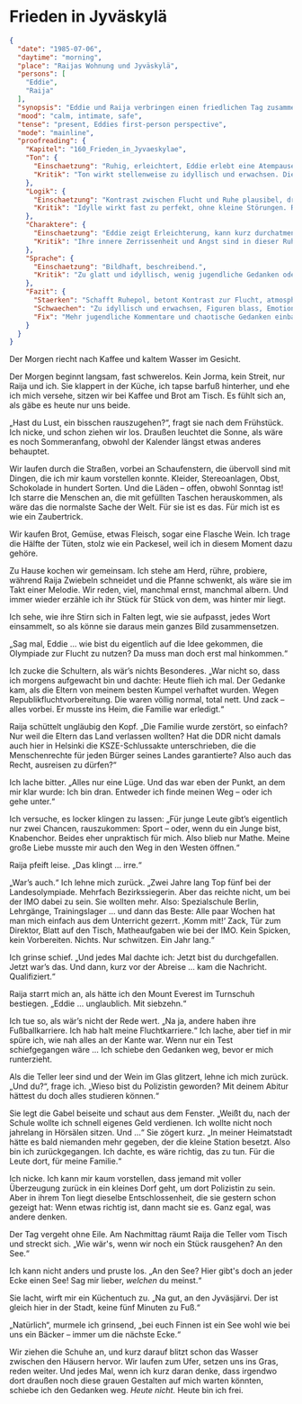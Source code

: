 # Frieden in Jyväskylä

```json
{
  "date": "1985-07-06",
  "daytime": "morning",
  "place": "Raijas Wohnung und Jyväskylä",
  "persons": [
    "Eddie",
    "Raija"
  ],
  "synopsis": "Eddie und Raija verbringen einen friedlichen Tag zusammen, gehen einkaufen, kochen, reden offen über Vergangenes und spazieren zum See.",
  "mood": "calm, intimate, safe",
  "tense": "present, Eddies first-person perspective",
  "mode": "mainline",
  "proofreading": {
    "Kapitel": "160_Frieden_in_Jyvaeskylae",
    "Ton": {
      "Einschaetzung": "Ruhig, erleichtert, Eddie erlebt eine Atempause und schildert friedliche Eindrücke.",
      "Kritik": "Ton wirkt stellenweise zu idyllisch und erwachsen. Die jugendliche Direktheit tritt zurück."
    },
    "Logik": {
      "Einschaetzung": "Kontrast zwischen Flucht und Ruhe plausibel, dramaturgisch sinnvoll.",
      "Kritik": "Idylle wirkt fast zu perfekt, ohne kleine Störungen. Realismus könnte durch kleine Spannungen gestützt werden."
    },
    "Charaktere": {
      "Einschaetzung": "Eddie zeigt Erleichterung, kann kurz durchatmen.",
      "Kritik": "Ihre innere Zerrissenheit und Angst sind in dieser Ruhephase kaum spürbar. Nebenfiguren bleiben Staffage."
    },
    "Sprache": {
      "Einschaetzung": "Bildhaft, beschreibend.",
      "Kritik": "Zu glatt und idyllisch, wenig jugendliche Gedanken oder humorvolle Einwürfe. Manche Sätze klingen wie aus einem Reiseprospekt."
    },
    "Fazit": {
      "Staerken": "Schafft Ruhepol, betont Kontrast zur Flucht, atmosphärisch dicht.",
      "Schwaechen": "Zu idyllisch und erwachsen, Figuren blass, Emotionen schwach.",
      "Fix": "Mehr jugendliche Kommentare und chaotische Gedanken einbauen, kleine Störungen zeigen (Angstschatten, Unsicherheit), Sprache weniger prosaisch."
    }
  }
}
```

Der Morgen riecht nach Kaffee und kaltem Wasser im Gesicht.

Der Morgen beginnt langsam, fast schwerelos. Kein Jorma, kein Streit, nur Raija
und ich. Sie klappert in der Küche, ich tapse barfuß hinterher, und ehe ich mich
versehe, sitzen wir bei Kaffee und Brot am Tisch. Es fühlt sich an, als gäbe es
heute nur uns beide.

„Hast du Lust, ein bisschen rauszugehen?“, fragt sie nach dem Frühstück. Ich
nicke, und schon ziehen wir los. Draußen leuchtet die Sonne, als wäre es noch
Sommeranfang, obwohl der Kalender längst etwas anderes behauptet.

Wir laufen durch die Straßen, vorbei an Schaufenstern, die übervoll sind mit
Dingen, die ich mir kaum vorstellen konnte. Kleider, Stereoanlagen, Obst,
Schokolade in hundert Sorten. Und die Läden – offen, obwohl Sonntag ist! Ich
starre die Menschen an, die mit gefüllten Taschen herauskommen, als wäre das die
normalste Sache der Welt. Für sie ist es das. Für mich ist es wie ein
Zaubertrick.

Wir kaufen Brot, Gemüse, etwas Fleisch, sogar eine Flasche Wein. Ich trage die
Hälfte der Tüten, stolz wie ein Packesel, weil ich in diesem Moment dazu gehöre.

Zu Hause kochen wir gemeinsam. Ich stehe am Herd, rühre, probiere, während Raija
Zwiebeln schneidet und die Pfanne schwenkt, als wäre sie im Takt einer Melodie.
Wir reden, viel, manchmal ernst, manchmal albern. Und immer wieder erzähle ich
ihr Stück für Stück von dem, was hinter mir liegt.

Ich sehe, wie ihre Stirn sich in Falten legt, wie sie aufpasst, jedes Wort
einsammelt, so als könne sie daraus mein ganzes Bild zusammensetzen.

„Sag mal, Eddie … wie bist du eigentlich auf die Idee gekommen, die Olympiade
zur Flucht zu nutzen? Da muss man doch erst mal hinkommen.“

Ich zucke die Schultern, als wär’s nichts Besonderes. „War nicht so, dass ich
morgens aufgewacht bin und dachte: Heute flieh ich mal. Der Gedanke kam, als die
Eltern von meinem besten Kumpel verhaftet wurden. Wegen
Republikfluchtvorbereitung. Die waren völlig normal, total nett. Und zack –
alles vorbei. Er musste ins Heim, die Familie war erledigt.“

Raija schüttelt ungläubig den Kopf. „Die Familie wurde zerstört, so einfach? Nur
weil die Eltern das Land verlassen wollten? Hat die DDR nicht damals auch hier
in Helsinki die KSZE-Schlussakte unterschrieben, die die Menschenrechte für
jeden Bürger seines Landes garantierte? Also auch das Recht, ausreisen zu
dürfen?“

Ich lache bitter. „Alles nur eine Lüge. Und das war eben der Punkt, an dem mir
klar wurde: Ich bin dran. Entweder ich finde meinen Weg – oder ich gehe unter.“

Ich versuche, es locker klingen zu lassen: „Für junge Leute gibt’s eigentlich
nur zwei Chancen, rauszukommen: Sport – oder, wenn du ein Junge bist,
Knabenchor. Beides eher unpraktisch für mich. Also blieb nur Mathe. Meine große
Liebe musste mir auch den Weg in den Westen öffnen.“

Raija pfeift leise. „Das klingt … irre.“

„War’s auch.“ Ich lehne mich zurück. „Zwei Jahre lang Top fünf bei der
Landesolympiade. Mehrfach Bezirkssiegerin. Aber das reichte nicht, um bei der
IMO dabei zu sein. Sie wollten mehr. Also: Spezialschule Berlin, Lehrgänge,
Trainingslager … und dann das Beste: Alle paar Wochen hat man mich einfach aus
dem Unterricht gezerrt. ‚Komm mit!‘ Zack, Tür zum Direktor, Blatt auf den Tisch,
Matheaufgaben wie bei der IMO. Kein Spicken, kein Vorbereiten. Nichts. Nur
schwitzen. Ein Jahr lang.“

Ich grinse schief. „Und jedes Mal dachte ich: Jetzt bist du durchgefallen. Jetzt
war’s das. Und dann, kurz vor der Abreise … kam die Nachricht. Qualifiziert.“

Raija starrt mich an, als hätte ich den Mount Everest im Turnschuh bestiegen.
„Eddie … unglaublich. Mit siebzehn.“

Ich tue so, als wär’s nicht der Rede wert. „Na ja, andere haben ihre
Fußballkarriere. Ich hab halt meine Fluchtkarriere.“ Ich lache, aber tief in mir
spüre ich, wie nah alles an der Kante war. Wenn nur ein Test schiefgegangen wäre
… Ich schiebe den Gedanken weg, bevor er mich runterzieht.

Als die Teller leer sind und der Wein im Glas glitzert, lehne ich mich zurück.
„Und du?“, frage ich. „Wieso bist du Polizistin geworden? Mit deinem Abitur
hättest du doch alles studieren können.“

Sie legt die Gabel beiseite und schaut aus dem Fenster. „Weißt du, nach der
Schule wollte ich schnell eigenes Geld verdienen. Ich wollte nicht noch
jahrelang in Hörsälen sitzen. Und …“ Sie zögert kurz. „In meiner Heimatstadt
hätte es bald niemanden mehr gegeben, der die kleine Station besetzt. Also bin
ich zurückgegangen. Ich dachte, es wäre richtig, das zu tun. Für die Leute dort,
für meine Familie.“

Ich nicke. Ich kann mir kaum vorstellen, dass jemand mit voller Überzeugung
zurück in ein kleines Dorf geht, um dort Polizistin zu sein. Aber in ihrem Ton
liegt dieselbe Entschlossenheit, die sie gestern schon gezeigt hat: Wenn etwas
richtig ist, dann macht sie es. Ganz egal, was andere denken.

Der Tag vergeht ohne Eile. Am Nachmittag räumt Raija die Teller vom Tisch und
streckt sich. „Wie wär's, wenn wir noch ein Stück rausgehen? An den See.“

Ich kann nicht anders und pruste los. „An den See? Hier gibt's doch an jeder
Ecke einen See! Sag mir lieber, *welchen* du meinst.“

Sie lacht, wirft mir ein Küchentuch zu. „Na gut, an den Jyväsjärvi. Der ist
gleich hier in der Stadt, keine fünf Minuten zu Fuß.“

„Natürlich“, murmele ich grinsend, „bei euch Finnen ist ein See wohl wie bei uns
ein Bäcker – immer um die nächste Ecke.“

Wir ziehen die Schuhe an, und kurz darauf blitzt schon das Wasser zwischen den
Häusern hervor. Wir laufen zum Ufer, setzen uns ins Gras, reden weiter. Und
jedes Mal, wenn ich kurz daran denke, dass irgendwo dort draußen noch diese
grauen Gestalten auf mich warten könnten, schiebe ich den Gedanken weg. *Heute
nicht.* Heute bin ich frei.